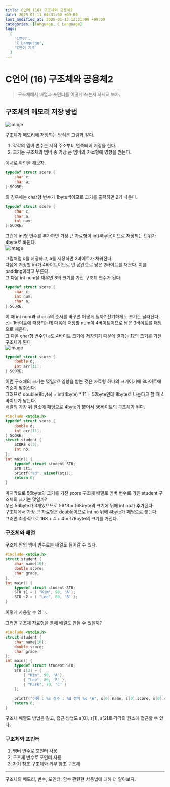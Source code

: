 ```yaml
---
title: C언어 (16) 구조체와 공용체2
date: 2025-01-11 00:31:30 +09:00
last_modified_at: 2025-01-12 12:31:09 +09:00
categories: [language, C Language]
tags:
  [
    'C언어',
    'C Language',
    'C언어 기초'
  ]
---
```

# **C언어 (16) 구조체와 공용체2**
> 구조체에서 배열과 포인터를 어떻게 쓰는지 자세히 보자.<br>

## 구조체의 메모리 저장 방법
![image](/assets/img/C_lang/16_1.PNG)

구조체가 메모리에 저장되는 방식은 그림과 같다.<br>
1. 각각의 멤버 변수는 시작 주소부터 연속되어 저장을 한다.<br>
2. 크기는 구조체의 멤버 중 가장 큰 멤버의 자료형에 영향을 받는다.

예시로 확인을 해보자.<br>
```c
typedef struct score {
	char c;
	char a;
} SCORE;
```
의 경우에는 char형 변수가 1byte씩이므로 크기를 출력하면 2가 나온다.<br>
```c
typedef struct score {
	char c;
	char a;
	int num;
} SCORE;
```
그런데 int형 변수를 추가하면 가장 큰 자료형이 int(4byte)이므로 저장되는 단위가 4byte로 바뀐다.<br>
![image](/assets/img/C_lang/16_2.PNG)

그림처럼 c를 저장하고, a를 저장하면 2바이트가 채워진다.<br>
다음에 저장할 int가 4바이트이므로 빈 공간으로 남은 2바이트를 채운다. 이를 padding이라고 부른다.<br>
그 다음 int num을 채우면 8의 크기를 가진 구조체 변수가 된다.<br>

```c
typedef struct score {
	char c;
	int num;
	char a;
} SCORE;
```
이 때 int num과 char a의 순서를 바꾸면 어떻게 될까? 신기하게도 크기는 달라진다.<br>
c는 1바이트에 저장되는데 다음에 저장할 num이 4바이트이므로 남은 3바이트를 패딩으로 채운다.<br>
그 다음 char형 변수인 a도 4바이트 크기에 저장되기 때문에 결과는 12의 크기를 가진 구조체가 된다<br>
![image](/assets/img/C_lang/16_3.PNG)

```c
typedef struct score {
	double d;
	int arr[11];
} SCORE;
```
이런 구조체의 크기는 몇일까? 영향을 받는 것은 자료형 하나의 크기이기에 8바이트에 기준이 맞춰진다.<br>
그러므로 double(8byte) + int(4byte) * 11 = 52byte인데 8byte로 나눈다고 할 때 4바이트가 남는다.<br>
배열의 가장 뒤 원소에 패딩으로 4byte가 붙어서 56바이트의 구조체가 된다.<br>

```c
#include <stdio.h>
typedef struct score {
	double d;
	int arr[11];
} SCORE;
struct student {
	SCORE s[3];
	int no;
};
int main() {
	typedef struct student STU;
	STU st1;
	printf("%d", sizeof(st1));
	return 0;
}
```
마지막으로 56byte의 크기를 가진 score 구조체 배열로 멤버 변수로 가진 student 구조체의 크기는 몇일까?<br>
우선 56byte가 3개있으므로 56*3 = 168byte의 크기에 뒤에 int no가 추가된다.<br>
구조체에서 가장 큰 자료형은 double이므로 int no 뒤에 4byte가 패딩으로 붙는다.<br>
그러면 최종적으로 168 + 4 + 4 = 176byte의 크기를 가진다.

### 구조체와 배열
구조체 안의 멤버 변수로는 배열도 들어갈 수 있다.<br>
```c
#include <stdio.h>
struct student {
	char name[10];
	double score;
	char grade;
};
int main() {
	typedef struct student STU;
	STU s1 = { "Kim", 90, 'A'};
	STU s2 = { "Lee", 80, 'B' };
}
```
이렇게 사용할 수 있다.<br>

그러면 구조체 자료형을 통해 배열도 만들 수 있을까?<br>
```c
#include <stdio.h>
struct student {
	char name[10];
	double score;
	char grade;
};
int main() {
	typedef struct student STU;
	STU s[3] = {
		{ "Kim", 90, 'A'},
		{ "Lee", 80, 'B' },
		{ "Park", 70, 'C' }
	};

	printf("이름 : %s 점수 : %d 성적 %c \n", s[0].name, s[0].score, s[0].grade);
	return 0;
}
```
구조체 배열도 방법은 같고, 접근 방법도 s[0], s[1], s[2]로 각각의 원소에 접근할 수 있다.<br>

### 구조체와 포인터
1. 멤버 변수로 포인터 사용
2. 구조체 변수로 포인터 사용
3. 자기 참조 구조체와 외부 참조 구조체

---
구조체의 메모리, 변수, 포인터, 함수 관련한 사용법에 대해 더 알아보자.